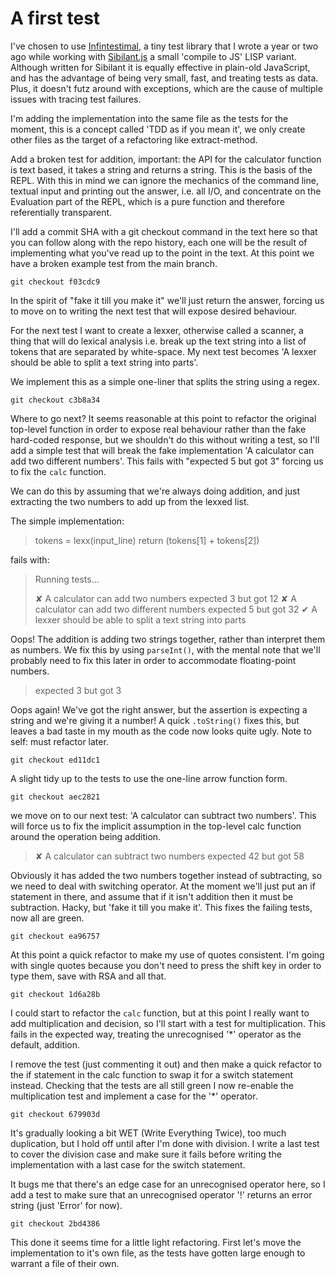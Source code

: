 # A first test

I've chosen to use [Infintestimal](https://www.npmjs.com/package/@gowerstreet/infintestimal), a tiny test library that I wrote a year or two ago while working with [Sibilant.js](https://sibilant.org/) a small 'compile to JS' LISP variant. Although written for Sibilant it is equally effective in plain-old JavaScript, and has the advantage of being very small, fast, and treating tests as data. Plus, it doesn't futz around with exceptions, which are the cause of multiple issues with tracing test failures.

I'm adding the implementation into the same file as the tests for the moment, this is a concept called 'TDD as if you mean it', we only create other files as the target of a refactoring like extract-method.

Add a broken test for addition, important: the API for the calculator function is text based, it takes a string and returns a string. This is the basis of the REPL. With this in mind we can ignore the mechanics of the command line, textual input and printing out the answer, i.e. all I/O, and concentrate on the Evaluation part of the REPL, which is a pure function and therefore referentially transparent.

I'll add a commit SHA with a git checkout command in the text here so that you can follow along with the repo history, each one will be the result of implementing what you've read up to the point in the text. At this point we have a broken example test from the main branch.

`git checkout f03cdc9`

In the spirit of "fake it till you make it" we'll just return the answer, forcing us to move on to writing the next test that will expose desired behaviour.

For the next test I want to create a lexxer, otherwise called a scanner, a thing that will do lexical analysis i.e. break up the text string into a list of tokens that are separated by white-space. My next test becomes 'A lexxer should be able to split a text string into parts'.

We implement this as a simple one-liner that splits the string using a regex.

`git checkout c3b8a34`

Where to go next? It seems reasonable at this point to refactor the original top-level function in order to expose real behaviour rather than the fake hard-coded response, but we shouldn't do this without writing a test, so I'll add a simple test that will break the fake implementation 'A calculator can add two different numbers'. This fails with "expected 5 but got 3" forcing us to fix the `calc` function.

We can do this by assuming that we're always doing addition, and just extracting the two numbers to add up from the lexxed list.

The simple implementation:

>   tokens = lexx(input_line)
>   return (tokens[1] + tokens[2])

fails with:

> Running tests...
>
> ✘ A calculator can add two numbers
>   expected 3 but got 12
> ✘ A calculator can add two different numbers
>   expected 5 but got 32
> ✔ A lexxer should be able to split a text string into parts

Oops! The addition is adding two strings together, rather than interpret them as numbers. We fix this by using `parseInt()`, with the mental note that we'll probably need to fix this later in order to accommodate floating-point numbers.

> expected 3 but got 3

Oops again! We've got the right answer, but the assertion is expecting a string and we're giving it a number! A quick `.toString()` fixes this, but leaves a bad taste in my mouth as the code now looks quite ugly. Note to self: must refactor later.

`git checkout ed11dc1`

A slight tidy up to the tests to use the one-line arrow function form.

`git checkout aec2821`

we move on to our next test: 'A calculator can subtract two numbers'. This will force us to fix the implicit assumption in the top-level calc function around the operation being addition.

> ✘ A calculator can subtract two numbers
>   expected 42 but got 58

Obviously it has added the two numbers together instead of subtracting, so we need to deal with switching operator. At the moment we'll just put an if statement in there, and assume that if it isn't addition then it must be subtraction. Hacky, but 'fake it till you make it'. This fixes the failing tests, now all are green.

`git checkout ea96757`

At this point a quick refactor to make my use of quotes consistent. I'm going with single quotes because you don't need to press the shift key in order to type them, save with RSA and all that.

`git checkout 1d6a28b`

I could start to refactor the `calc` function, but at this point I really want to add multiplication and decision, so I'll start with a test for multiplication. This fails in the expected way, treating the unrecognised '*' operator as the default, addition.

I remove the test (just commenting it out) and then make a quick refactor to the if statement in the calc function to swap it for a switch statement instead. Checking that the tests are all still green I now re-enable the multiplication test and implement a case for the '*' operator.

`git checkout 679903d`

It's gradually looking a bit WET (Write Everything Twice), too much duplication, but I hold off until after I'm done with division. I write a last test to cover the division case and make sure it fails before writing the implementation with a last case for the switch statement.

It bugs me that there's an edge case for an unrecognised operator here, so I add a test to make sure that an unrecognised operator '!' returns an error string (just 'Error' for now).

`git checkout 2bd4386`

This done it seems time for a little light refactoring. First let's move the implementation to it's own file, as the tests have gotten large enough to warrant a file of their own.

